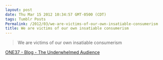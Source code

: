 ```yaml
---
layout: post
date: Thu Mar 15 2012 10:34:57 GMT-0500 (CDT)
tags: Tumblr Posts
Permalink: /2012/03/we-are-victims-of-our-own-insatiable-consumerism
title: We are victims of our own insatiable consumerism
---
```


> We are victims of our own insatiable consumerism

[ONE37 - Blog - The Underwhelmed Audience](http://www.one37.net/blog/2012/3/14/the-underwhelmed-audience.html)
